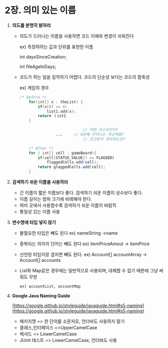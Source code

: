 # 2장. 의미 있는 이름

1. **의도를 분명히 밝혀라**
    - 의도가 드러나는 이름을 사용하면 코드 이해와 변경이 쉬워진다
        
        ex) 측정하려는 값과 단위를 표현한 이름
        
        int daysSinceCreation;
        
        int fileAgeInDays;
        
    - 코드가 하는 일을 짐작하기 어렵다. 코드의 단순성 보다는 코드의 함축성
        
        ex) 게임의 경우
        
        ```java
        /* before */
        	for(int[] x : theList) {
        		if(x[0] == 4)
        			list1.add(x);
        		return ㅣist1
        	}
        
        							// 어떤 리스트인지?
        				... 	// 0번째 인덱스는 무슨역할?
        							// 조건문이 의미하는건?
        
        	/* After */
        	for ( int[] cell : gameBoard){
        		if(cell[STATUS_VALUE]) == FLAGGED)
        			flaggedCells.add(cell);
        		return glaggedCells.add(cell);
        	}
        ```
        
2. **검색하기 쉬운 이름을 사용하라**
    - 긴 이름이 짧은 이름보다 좋다. 검색하기 쉬운 이름이 상수보다 좋다.
    - 이름 길이는 범위 크기에 비례해야 한다.
    - 여러 곳에서 사용할수록 검색하기 쉬운 이름이 바람직
    - 통일성 있는 이름 사용
    
3.  **변수명에 타입 넣지 않기**
    - 불필요한 타입은 빼도 된다 ex) nameString ->name
    - 중복되는 의미의 단어는 빼도 된다 ex) itemPriceAmout -> itemPrice
    - 선언된 타입이랑 겹치면 빼도 된다. ex) Account[] accountArray -> Account[] accounts
    - List와 Map같은 경우에는 일반적으로 사용되며, 대체할 수 없기 때문에 그냥 써줘도 무방
        
          ex) accountList, accountMap
        

1. **Google Java Naming Guide**
    
    [https://google.github.io/styleguide/javaguide.html#s5-naming](https://google.github.io/styleguide/javaguide.html#s5-naming)
    
    - 패키지명 => 한 단어를 소문자로, 언더바도 사용하지 말기
    - 클래스,인터페이스 =>UpperCamelCase
    - 메서드 => LowerCamelCase
    - JUnit 테스트 => LowerCamelCase, 언더바도 사용